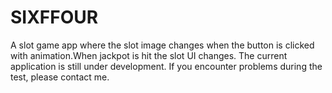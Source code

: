 # SIXFFOUR
A slot game app where the slot image changes when the button is clicked with animation.When jackpot is hit the slot UI changes. The current application is still under development. If you encounter problems during the test, please contact me.
